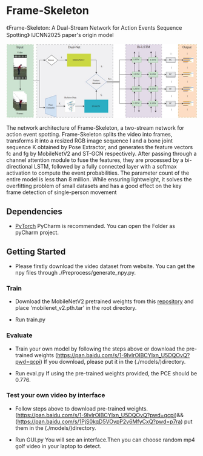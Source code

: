# Frame-Skeleton
《Frame-Skeleton: A Dual-Stream Network for Action Events Sequence Spotting》
IJCNN2025 paper's origin model 

![Frame-skeleton](./images/model.jpg)

The network architecture of Frame-Skeleton, a two-stream network for action event spotting. Frame-Skeleton splits the video into frames, transforms it into a resized RGB image sequence I and a bone joint sequence K obtained by Pose Extractor, and generates the feature vectors fc and fg by MobileNetV2 and ST-GCN respectively. After passing through a channel attention module to fuse the features, they are processed by a bi-directional LSTM, followed by a fully connected layer with a softmax activation to compute the event probabilities.
The parameter count of the entire model is less than 8 million. While ensuring lightweight, it solves the overfitting problem of small datasets and has a good effect on the key frame detection of single-person movement

## Dependencies
* [PyTorch](https://pytorch.org/)
PyCharm is recommended.
You can open the Folder as pyCharm project.

## Getting Started
* Please firstly download the video dataset from website.
You can get the npy files through ./Preprocess/generate_npy.py. 

### Train
* Download the MobileNetV2 pretrained weights from this [repository](https://github.com/tonylins/pytorch-mobilenet-v2) 
and place 'mobilenet_v2.pth.tar' in the root directory. 

* Run train.py

### Evaluate
* Train your own model by following the steps above or download the pre-trained weights (https://pan.baidu.com/s/1-9IvIrOIBCYIxn_U5DQOvQ?pwd=qcpi)
If you download, please put it in the (./models/)directory.

* Run eval.py
 If using the pre-trained weights provided, the PCE should be 0.776.  

### Test your own video by interface
* Follow steps above to download pre-trained weights.(https://pan.baidu.com/s/1-9IvIrOIBCYIxn_U5DQOvQ?pwd=qcpi)&&(https://pan.baidu.com/s/1PjS0kqD5VOvpP2v6MfyCxQ?pwd=p7ra)
 put them in the (./models/)directory.

* Run GUI.py
You will see an interface.Then you can choose random mp4 golf video in your laptop to detect.
